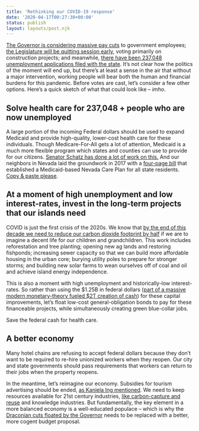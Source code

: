 ```yaml
---
title: 'Rethinking our COVID-19 response'
date: '2020-04-17T00:27:30+00:00'
status: publish
layout: layouts/post.njk
---
```

[The Governor is considering massive pay cuts](https://www.hawaiinewsnow.com/2020/04/16/teachers-union-terrified-what-pay-cuts-would-do-hawaiis-teaching-force/) to government employees; [the Legislature will be quitting session early](https://www.thegardenisland.com/2020/04/15/opinion/foresight-not-hindsight-should-be-our-legislatures-goal/), voting primarily on construction projects; and meanwhile, [there have been 237,048 unemployment applications filed with the state](https://www.staradvertiser.com/2020/04/16/hawaii-news/more-money-to-flow-to-hawaiis-unemployed/). It’s not clear how the politics of the moment will end up, but there’s at least a sense in the air that without a major intervention, working people will bear both the human and financial burdens for this pandemic. Before votes are cast, let’s consider a few other options. Here’s a quick sketch of what that could look like – *imho*.

Solve health care for 237,048 + people who are now unemployed
-------------------------------------------------------------

A large portion of the incoming Federal dollars should be used to expand Medicaid and provide high-quality, lower-cost health care for these individuals. Though Medicare-For-All gets a lot of attention, Medicaid is a much more flexible program which states and counties can use to provide for our citizens. [Senator Schatz has done a lot of work on this.](https://www.vox.com/policy-and-politics/2017/8/22/16171160/schatz-health-care-medicaid) And our neighbors in Nevada laid the groundwork in 2017 with a [four-page bill](https://www.vox.com/policy-and-politics/2017/6/6/15731622/nevada-medicaid-for-all) that established a Medicaid-based Nevada Care Plan for all state residents. [Copy &amp; paste please](https://en.wikipedia.org/wiki/Larry_Tesler).

At a moment of high unemployment and low interest-rates, invest in the long-term projects that our islands need
---------------------------------------------------------------------------------------------------------------

COVID is just the first crisis of the 2020s. We know that [by the end of this decade we need to reduce our carbon dioxide footprint by half](https://www.theguardian.com/environment/2018/oct/08/global-warming-must-not-exceed-15c-warns-landmark-un-report) if we are to imagine a decent life for our children and grandchildren. This work includes reforestation and tree planting; opening new ag lands and restoring fishponds; increasing sewer capacity so that we can build more affordable housing in the urban core; burying utility poles to prepare for stronger storms; and building new solar farms to wean ourselves off of coal and oil and achieve island energy independence.

This is also a moment with high unemployment and historically-low interest-rates. So rather than using the $1.25B in federal dollars ([part of a massive modern monetary-theory fueled $2T creation of cash](https://www.nytimes.com/2020/04/15/business/coronavirus-stimulus-money.html)) for these capital improvements, let’s float low-cost general-obligation bonds to pay for these financeable projects, while simultaneously creating green blue-collar jobs.

Save the federal cash for health care.

A better economy 
-----------------

Many hotel chains are refusing to accept federal dollars because they don’t want to be required to re-hire unionized workers when they reopen. Our city and state governments should pass requirements that workers can return to their jobs when the property reopens.

In the meantime, let’s reimagine our economy. Subsidies for tourism advertising should be ended, [as Kaniela Ing mentioned](https://medium.com/@KanielaIng/governor-iges-20-pay-cut-for-hawaii-state-workers-is-cruel-and-unacceptable-9c25b5345b12). We need to keep resources available for 21st century industries, [like carbon-capture and reuse](https://medium.com/@carbon180/the-case-for-investing-in-direct-air-capture-just-got-clearer-e08be7f35a83) and knowledge industries. But fundamentally, the key element in a more balanced economy is a well-educated populace – which is why the [Draconian cuts floated by the Governor](https://www.hsta.org/News/Recent-Stories/hsta-legislative-leaders-oppose-governors-plan-to-cut-salaries-for-public-workers) needs to be replaced with a better, more cogent budget proposal.
